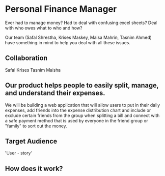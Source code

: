 # Personal Finance Manager

Ever had to manage money? Had to deal with confusing excel sheets? Deal with who owes what to who and how?

Our team (Safal Shrestha, Krises Maskey, Maisa Mahrin, Tasnim Ahmed) have something in mind to help you deal with all these issues.

## Collaboration
Safal
Krises
Tasnim
Maisha

## Our product helps people to easily split, manage, and understand their expenses.

We will be building a web application that will allow users to put in their daily expenses, add friends into the expense distribution chart and include or exclude certain friends from the group when splitting a bill and connect with a safe payment method that is used by everyone in the friend group or "family" to sort out the money.

## Target Audience

'User - story'

## How does it work?

